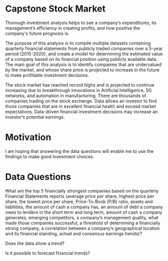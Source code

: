 # Capstone Stock Market
Thorough investment analysis helps to see a company’s expenditures, its management’s efficiency in creating profits, and how positive the company's future prognosis is.   

The purpose of this analysis is to compile multiple datasets containing quarterly financial statements from publicly traded companies over a 5-year period (2015-2020), and create a model for determining the estimated value of a company based on its financial position using publicly available data.   The main goal of this analysis is to identify companies that are undervalued by the market, and whose share price is projected to increase in the future to make profitable investment decisions.

The stock market has reached record highs and is projected to continue increasing due to breakthrough innovations in Artificial Intelligence, 5G networks, and automation in manufacturing. There are thousands of companies trading on the stock exchange. Data allows an investor to find those companies that are in excellent financial health and exceed market expectations. Data-driven financial investment decisions may increase an investor’s potential earnings. 

# Motivation
I am hoping that answering the data questions will enable me to use the findings to make good investment choices.

# Data Questions
What are the top 5 financially strongest companies based on the quarterly Financial Statements reports (average price per share,  highest price per share, the lowest price per share, Price-To-Book (P/B) ratio, assets and liabilities, the amount of cash a company has, an amount of debt a company owes to lenders in the short term and long term, amount of cash a company generates, emerging competitors, a company’s management quality, what made those companies successful, a threshold of determining a financially strong company, a correlation between a company’s geographical location and its financial standing, actual and consensus earnings trends)? 

Does the data show a trend? 

Is it possible to forecast financial trends?

